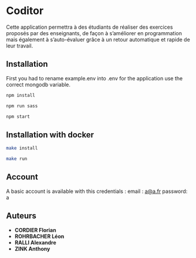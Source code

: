 # Coditor

Cette application permettra à des étudiants de réaliser des exercices proposés par des enseignants, de façon à s’améliorer en programmation mais également à s’auto-évaluer grâce à un retour automatique et rapide de leur travail.

## Installation

First you had to rename example.env into .env for the application use the correct mongodb variable.

```sh
npm install
```

```sh
npm run sass
```

```sh
npm start
```

## Installation with docker
```sh
make install 
```

```sh
make run 
```

## Account

A basic account is available with this credentials :
    email : a@a.fr 
    password: a

## Auteurs
* **CORDIER Florian**
* **ROHRBACHER Léon**
* **RALLI Alexandre**
* **ZINK Anthony**
